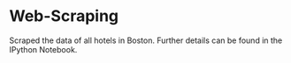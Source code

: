 # Web-Scraping
Scraped the data of all hotels in Boston. Further details can be found in the IPython Notebook.
